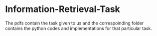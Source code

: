 # Information-Retrieval-Task

The pdfs contain the task given to us and the correspoinding folder contains the python codes and implementations for that particular task.
